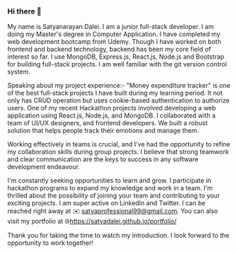 ### Hi there 👋
My name is Satyanarayan Dalei. I am a junior full-stack developer. I am doing my Master's degree in Computer Application. I have completed my web development bootcamp from Udemy. Though I have worked on both frontend and backend technology, backend has been my core field of interest so far. I use MongoDB, Express.js, React.js, Node.js and Bootstrap for building full-stack projects. I am well familiar with the git version control system.

Speaking about my project experience:-
"Money expenditure tracker" is one of the best full-stack projects I have built during my learning period. It not only has CRUD operation but uses cookie-based authentication to authorize users. One of my recent Hackathon projects involved developing a web application using React.js, Node.js, and MongoDB. I collaborated with a team of UI/UX designers, and frontend developers. We built a robust solution that helps people track their emotions and manage them.

Working effectively in teams is crucial, and I've had the opportunity to refine my collaboration skills during group projects. I believe that strong teamwork and clear communication are the keys to success in any software development endeavour.

I'm constantly seeking opportunities to learn and grow. I participate in hackathon programs to expand my knowledge and work in a team. I'm thrilled about the possibility of joining your team and contributing to your exciting projects. I am super active on LinkedIn and Twitter. I can be reached right away at ✉️ satyaprofessional99@gmail.com. You can also visit my portfolio at 🌐https://satyadalei.github.io/portfolio/

Thank you for taking the time to watch my introduction. I look forward to the opportunity to work together!
